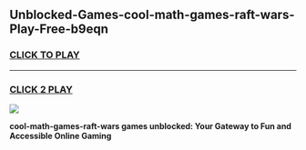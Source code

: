 
## Unblocked-Games-cool-math-games-raft-wars-Play-Free-b9eqn
<h3>
<a href="https://premium76.site?title=cool-math-games-raft-wars&ref=22A">CLICK TO PLAY</a></h3>
<hr>

<h3>
<a href="https://premium76.site?title=cool-math-games-raft-wars&ref=22A">CLICK 2 PLAY</a>
  
</h3>

<a href="https://premium76.site?title=cool-math-games-raft-wars&ref=22A"><img src="https://clearcache.store/games.png"></a>


**cool-math-games-raft-wars games unblocked: Your Gateway to Fun and Accessible Online Gaming**
